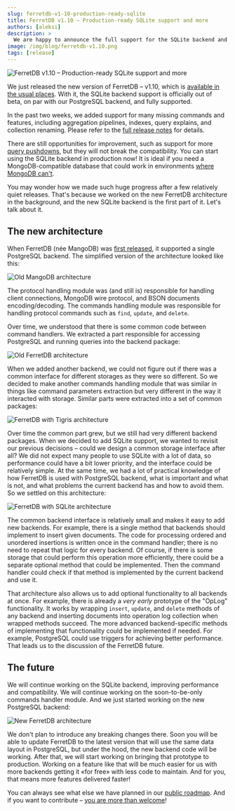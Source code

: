 ```yaml
---
slug: ferretdb-v1-10-production-ready-sqlite
title: FerretDB v1.10 – Production-ready SQLite support and more
authors: [aleksi]
description: >
  We are happy to announce the full support for the SQLite backend and discuss our new architecture.
image: /img/blog/ferretdb-v1.10.png
tags: [release]
---
```


![FerretDB v1.10 – Production-ready SQLite support and more](/img/blog/ferretdb-v1.10.png)

We just released the new version of FerretDB – v1.10, which is [available in the usual places](https://docs.ferretdb.io/quickstart-guide/).
With it, the SQLite backend support is officially out of beta, on par with our PostgreSQL backend, and fully supported.

<!--truncate-->

In the past two weeks, we added support for many missing commands and features,
including aggregation pipelines, indexes, query explains, and collection renaming.
Please refer to the [full release notes](https://github.com/FerretDB/FerretDB/releases/tag/v1.10.1) for details.

There are still opportunities for improvement, such as support for more [query pushdowns](https://docs.ferretdb.io/pushdown/),
but they will not break the compatibility.
You can start using the SQLite backend in production now!
It is ideal if you need a MongoDB-compatible database that could work in environments
[where MongoDB can't](https://github.com/FerretDB/FerretDB/discussions/1266).

You may wonder how we made such huge progress after a few relatively quiet releases.
That's because we worked on the new FerretDB architecture in the background, and the new SQLite backend is the first part of it.
Let's talk about it.

## The new architecture

When FerretDB (née MangoDB) was [first released](2021-11-05-mangodb-overwhelming-enthusiasm-for-truly-open-source-mongodb-replacement.md),
it supported a single PostgreSQL backend.
The simplified version of the architecture looked like this:

![Old MangoDB architecture](/img/blog/new-arch/image1.png)

The protocol handling module was (and still is) responsible for handling client connections, MongoDB wire protocol,
and BSON documents encoding/decoding.
The commands handling module was responsible for handling protocol commands such as `find`, `update`, and `delete`.

Over time, we understood that there is some common code between command handlers.
We extracted a part responsible for accessing PostgreSQL and running queries into the backend package:

![Old FerretDB architecture](/img/blog/new-arch/image2.png)

When we added another backend, we could not figure out if there was a common interface for different storages as they were so different.
So we decided to make another commands handling module that was similar in things like command parameters extraction
but very different in the way it interacted with storage.
Similar parts were extracted into a set of common packages:

![FerretDB with Tigris architecture](/img/blog/new-arch/image3.png)

Over time the common part grew, but we still had very different backend packages.
When we decided to add SQLite support, we wanted to revisit our previous decisions –
could we design a common storage interface after all?
We did not expect many people to use SQLite with a lot of data, so performance could have a bit lower priority,
and the interface could be relatively simple.
At the same time, we had a lot of practical knowledge of how FerretDB is used with PostgreSQL backend,
what is important and what is not, and what problems the current backend has and how to avoid them.
So we settled on this architecture:

![FerretDB with SQLite architecture](/img/blog/new-arch/image4.png)

The common backend interface is relatively small and makes it easy to add new backends.
For example, there is a single method that backends should implement to insert given documents.
The code for processing ordered and unordered insertions is written once in the command handler;
there is no need to repeat that logic for every backend.
Of course, if there is some storage that could perform this operation more efficiently,
there could be a separate optional method that could be implemented.
Then the command handler could check if that method is implemented by the current backend and use it.

That architecture also allows us to add optional functionality to all backends at once.
For example, there is already a _very early_ prototype of the "OpLog" functionality.
It works by wrapping `insert`, `update`, and `delete` methods of any backend and inserting documents
into operation log collection when wrapped methods succeed.
The more advanced backend-specific methods of implementing that functionality could be implemented if needed.
For example, PostgreSQL could use triggers for achieving better performance.
That leads us to the discussion of the FerretDB future.

## The future

We will continue working on the SQLite backend, improving performance and compatibility.
We will continue working on the soon-to-be-only commands handler module.
And we just started working on the new PostgreSQL backend:

![New FerretDB architecture](/img/blog/new-arch/image5.png)

We don't plan to introduce any breaking changes there.
Soon you will be able to update FerretDB to the latest version that will use the same data layout in PostgreSQL,
but under the hood, the new backend code will be working.
After that, we will start working on bringing that prototype to production.
Working on a feature like that will be much easier for us with more backends getting it «for free» with less code to maintain.
And for you, that means more features delivered faster!

You can always see what else we have planned in our [public roadmap](https://github.com/orgs/FerretDB/projects/2/views/1).
And if you want to contribute – [you are more than welcome](https://docs.ferretdb.io/#community)!
